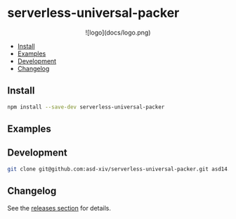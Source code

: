 <!-- markdownlint-disable first-line-h1 line-length no-inline-html -->

# serverless-universal-packer

<center>
![logo](docs/logo.png)
</center>

<!-- vim-markdown-toc GFM -->

- [Install](#install)
- [Examples](#examples)
- [Development](#development)
- [Changelog](#changelog)

<!-- vim-markdown-toc -->

## Install

```bash
npm install --save-dev serverless-universal-packer
```

## Examples

## Development

```bash
git clone git@github.com:asd-xiv/serverless-universal-packer.git asd14.serverless-universal-packer
```

## Changelog

See the [releases section](https://github.com/asd-xiv/serverless-universal-packer/releases) for details.
